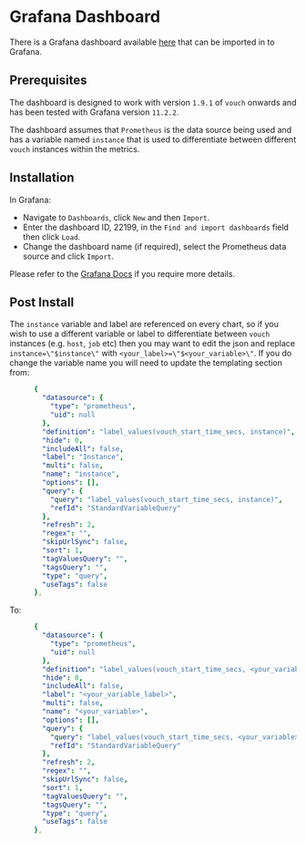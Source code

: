# Grafana Dashboard

There is a Grafana dashboard available [here](https://grafana.com/grafana/dashboards/22199-vouch-attestant/) that can be imported in to Grafana.

## Prerequisites 

The dashboard is designed to work with version `1.9.1` of `vouch` onwards and has been tested with Grafana version `11.2.2`.

The dashboard assumes that `Prometheus` is the data source being used and has a variable named `instance` that is used to differentiate between different `vouch` instances within the metrics.

## Installation

In Grafana:

* Navigate to `Dashboards`, click `New` and then `Import`.
* Enter the dashboard ID, 22199, in the `Find and import dashboards` field then click `Load`.
* Change the dashboard name (if required), select the Prometheus data source and click `Import`.

Please refer to the [Grafana Docs](https://grafana.com/docs/grafana/latest/dashboards/build-dashboards/import-dashboards/#import-a-dashboard) if you require more details.

## Post Install

The `instance` variable and label are referenced on every chart, so if you wish to use a different variable or label to differentiate between `vouch` instances (e.g. `host`, `job` etc) then you may want to edit the json and replace `instance=\"$instance\"` with `<your_label>=\"$<your_variable>\"`. If you do change the variable name you will need to update the templating section from:

```yaml
      {
        "datasource": {
          "type": "prometheus",
          "uid": null
        },
        "definition": "label_values(vouch_start_time_secs, instance)",
        "hide": 0,
        "includeAll": false,
        "label": "Instance",
        "multi": false,
        "name": "instance",
        "options": [],
        "query": {
          "query": "label_values(vouch_start_time_secs, instance)",
          "refId": "StandardVariableQuery"
        },
        "refresh": 2,
        "regex": "",
        "skipUrlSync": false,
        "sort": 1,
        "tagValuesQuery": "",
        "tagsQuery": "",
        "type": "query",
        "useTags": false
      },
```

To:

```yaml
      {
        "datasource": {
          "type": "prometheus",
          "uid": null
        },
        "definition": "label_values(vouch_start_time_secs, <your_variable>)",
        "hide": 0,
        "includeAll": false,
        "label": "<your_variable_label>",
        "multi": false,
        "name": "<your_variable>",
        "options": [],
        "query": {
          "query": "label_values(vouch_start_time_secs, <your_variable>)",
          "refId": "StandardVariableQuery"
        },
        "refresh": 2,
        "regex": "",
        "skipUrlSync": false,
        "sort": 1,
        "tagValuesQuery": "",
        "tagsQuery": "",
        "type": "query",
        "useTags": false
      },
```

